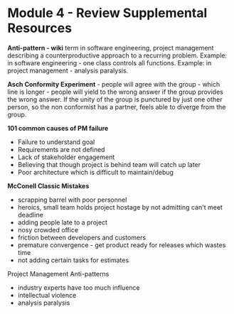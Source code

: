 # Module 4 - Review Supplemental Resources

**Anti-pattern - wiki** term in software engineering, project management describing a counterproductive approach to a recurring problem. Example: in software engineering - one class controls all functions. Example: in project management - analysis paralysis.

**Asch Conformity Experiment** - people will agree with the group - which line is longer - people will yield to the wrong answer if the group provides the wrong answer. If the unity of the group is punctured by just one other person, so the non conformist has a partner, feels able to diverge from the group.

**101 common causes of PM failure**

* Failure to understand goal
* Requirements are not defined
* Lack of stakeholder engagement
* Believing that though project is behind team will catch up later
* Poor architecture which is difficult to maintain/debug

**McConell Classic Mistakes**

* scrapping barrel with poor personnel
* heroics, small team holds project hostage by not admitting can't meet deadline
* adding people late to a project
* nosy crowded office
* friction between developers and customers
* premature convergence - get product ready for releases which wastes time
* not adding certain tasks for estimates

Project Management Anti-patterns

* industry experts have too much influence
* intellectual violence
* analysis paralysis
